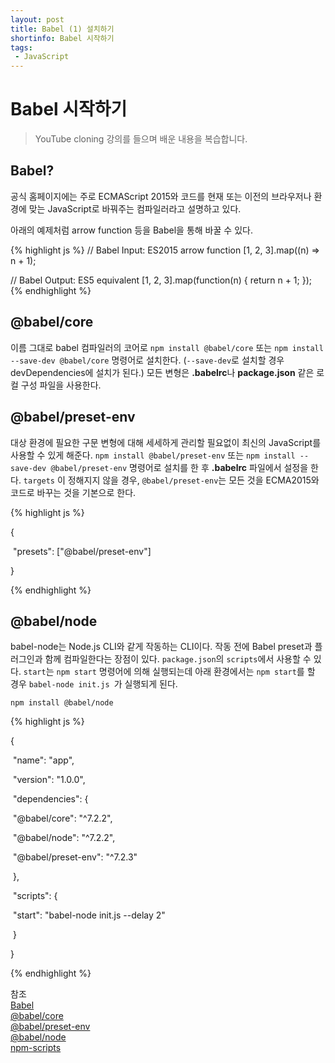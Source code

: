 ```yaml
---
layout: post
title: Babel (1) 설치하기
shortinfo: Babel 시작하기
tags:
 - JavaScript
---
```




# Babel 시작하기

> YouTube cloning 강의를 들으며 배운 내용을 복습합니다.



## Babel?

공식 홈페이지에는 주로 ECMAScript 2015와 코드를  현재 또는 이전의 브라우저나 환경에 맞는 JavaScript로 바꿔주는 컴파일러라고 설명하고 있다.



아래의 예제처럼 arrow function 등을 Babel을 통해 바꿀 수 있다.

{% highlight js %}
// Babel Input: ES2015 arrow function
[1, 2, 3].map((n) => n + 1);

// Babel Output: ES5 equivalent
[1, 2, 3].map(function(n) {
	return n + 1;
});
{% endhighlight %}




## @babel/core

이름 그대로 babel 컴파일러의 코어로  `npm install @babel/core` 또는 `npm install --save-dev @babel/core` 명령어로 설치한다. (`--save-dev`로 설치할 경우 devDependencies에 설치가 된다.) 모든 변형은 **.babelrc**나 **package.json** 같은 로컬 구성 파일을 사용한다.



## @babel/preset-env

대상 환경에 필요한 구문 변형에 대해 세세하게 관리할 필요없이 최신의 JavaScript를 사용할 수 있게 해준다. `npm install @babel/preset-env` 또는 `npm install --save-dev @babel/preset-env` 명령어로 설치를 한 후 **.babelrc** 파일에서 설정을 한다.  `targets` 이 정해지지 않을 경우, `@babel/preset-env`는 모든 것을 ECMA2015와 코드로 바꾸는 것을 기본으로 한다.

{% highlight js %}

{

​    "presets": ["@babel/preset-env"] 

}

{% endhighlight %}



## @babel/node

babel-node는 Node.js CLI와 같게 작동하는 CLI이다. 작동 전에 Babel preset과 플러그인과 함께 컴파일한다는 장점이 있다. `package.json`의 `scripts`에서 사용할 수 있다. `start`는 `npm start` 명령어에 의해 실행되는데 아래 환경에서는 `npm start`를 할 경우 `babel-node init.js `가 실행되게 된다.

`npm install @babel/node`



{% highlight js %}

{

​    "name": "app",

​    "version": "1.0.0",

​    "dependencies": {

​        "@babel/core": "^7.2.2",

​        "@babel/node": "^7.2.2",

​        "@babel/preset-env": "^7.2.3"      

​    },

​    "scripts": {

​        "start": "babel-node init.js --delay 2"

​    } 

}

{% endhighlight %}

참조  
[Babel](https://babeljs.io/docs/en/)  
[@babel/core](https://babeljs.io/docs/en/babel-core#docsNav)  
[@babel/preset-env](https://babeljs.io/docs/en/babel-preset-env#docsNav)  
[@babel/node](https://babeljs.io/docs/en/babel-node)  
[npm-scripts](https://docs.npmjs.com/misc/scripts)


